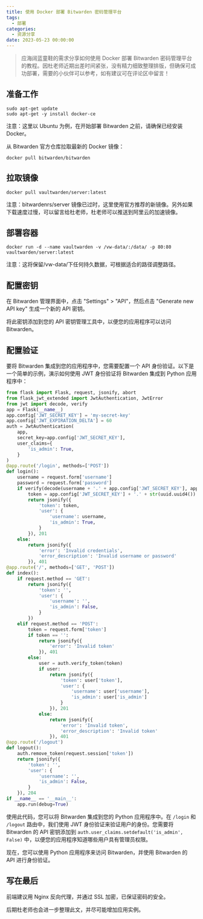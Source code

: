 ```yaml
---
title: 使用 Docker 部署 Bitwarden 密码管理平台
tags:
  - 部署
categories:
  - 资源分享
date: 2023-05-23 00:00:00
---
```


> 应海阔蓝童鞋的需求分享如何使用 Docker 部署 Bitwarden 密码管理平台的教程。因杜老师近期出差时间紧张，没有精力细致整理排版，但确保可成功部署，需要的小伙伴可以参考，如有建议可在评论区中留言！

<!-- more -->

## 准备工作

```
sudo apt-get update
sudo apt-get -y install docker-ce
```

注意：这里以 Ubuntu 为例，在开始部署 Bitwarden 之前，请确保已经安装 Docker。

从 Bitwarden 官方仓库拉取最新的 Docker 镜像：

```
docker pull bitwarden/bitwarden
```

## 拉取镜像

```
docker pull vaultwarden/server:latest
```

注意：bitwardenrs/server 镜像已过时，这里使用官方推荐的新镜像。另外如果下载速度过慢，可以留言给杜老师，杜老师可以推送到阿里云的加速镜像。

## 部署容器

```
docker run -d --name vaultwarden -v /vw-data/:/data/ -p 80:80 vaultwarden/server:latest
```

注意：这将保留/vw-data/下任何持久数据，可根据适合的路径调整路径。

## 配置密钥

在 Bitwarden 管理界面中，点击 "Settings" > "API"，然后点击 "Generate new API key" 生成一个新的 API 密钥。

将此密钥添加到您的 API 密钥管理工具中，以便您的应用程序可以访问 Bitwarden。

## 配置验证

要将 Bitwarden 集成到您的应用程序中，您需要配置一个 API 身份验证。以下是一个简单的示例，演示如何使用 JWT 身份验证将 Bitwarden 集成到 Python 应用程序中：

```Python
from flask import Flask, request, jsonify, abort
from flask_jwt_extended import JwtAuthentication, JwtError
from jwt import decode, verify
app = Flask(__name__)
app.config['JWT_SECRET_KEY'] = 'my-secret-key'
app.config['JWT_EXPIRATION_DELTA'] = 60
auth = JwtAuthentication(
    app,
    secret_key=app.config['JWT_SECRET_KEY'],
    user_claims={
        'is_admin': True,
    }
)
@app.route('/login', methods=['POST'])
def login():
    username = request.form['username']
    password = request.form['password']
    if verify(decode(username + '.' + app.config['JWT_SECRET_KEY'], app.config['JWT_EXPIRATION_DELTA']), password):
        token = app.config['JWT_SECRET_KEY'] + '.' + str(uuid.uuid4()).hex
        return jsonify({
            'token': token,
            'user': {
                'username': username,
                'is_admin': True,
            }
        }), 201
    else:
        return jsonify({
            'error': 'Invalid credentials',
            'error_description': 'Invalid username or password'
        }), 401
@app.route('/', methods=['GET', 'POST'])
def index():
    if request.method == 'GET':
        return jsonify({
            'token': '',
            'user': {
                'username': '',
                'is_admin': False,
            }
        })
    elif request.method == 'POST':
        token = request.form['token']
        if token == '':
            return jsonify({
                'error': 'Invalid token'
            }), 401
        else:
            user = auth.verify_token(token)
            if user:
                return jsonify({
                    'token': user['token'],
                    'user': {
                        'username': user['username'],
                        'is_admin': user['is_admin']
                    }
                }), 201
            else:
                return jsonify({
                    'error': 'Invalid token',
                    'error_description': 'Invalid token'
                }), 401
@app.route('/logout')
def logout():
    auth.remove_token(request.session['token'])
    return jsonify({
        'token': '',
        'user': {
            'username': '',
            'is_admin': False,
        }
    }), 204
if __name__ == '__main__':
    app.run(debug=True)
```

使用此代码，您可以将 Bitwarden 集成到您的 Python 应用程序中。在 `/login` 和 `/logout` 路由中，我们使用 JWT 身份验证来验证用户的身份。您需要将 Bitwarden 的 API 密钥添加到 `auth.user_claims.setdefault('is_admin', False)` 中，以便您的应用程序知道哪些用户具有管理员权限。

现在，您可以使用 Python 应用程序来访问 Bitwarden，并使用 Bitwarden 的 API 进行身份验证。

## 写在最后

前端建议用 Nginx 反向代理，并通过 SSL 加密，已保证密码的安全。

后期杜老师也会进一步整理此文，并尽可能增加应用实例。